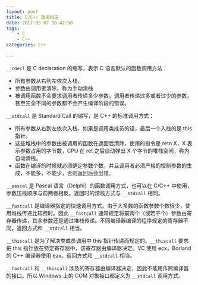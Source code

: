 ```yaml
---
layout: post
title: C/C++ 调用约定
date: 2017-05-07 18:42:50
tags: 
    - C 
    - C++
categories: C++
    
---
```


`__cdecl` 是 C declaration 的缩写，表示 C 语言默认的函数调用方法：
- 所有参数从右到左依次入栈，
- 参数由调用者清除，称为手动清栈
- 被调用函数不会要求调用者传递多少参数，调用者传递过多或者过少的参数，甚至完全不同的参数都不会产生编译阶段的错误。

`__stdcall` 是 Standard Call 的缩写，是 C++ 的标准调用方式：
- 所有参数从右到左依次入栈，如果是调用类成员的话，最后一个入栈的是 this 指针。
- 这些堆栈中的参数由被调用的函数在返回后清除，使用的指令是 retn X，X 表示参数占用的字节数，CPU 在 ret 之后自动弹出 X 个字节的堆栈空间，称为自动清栈。
- 函数在编译的时候就必须确定参数个数，并且调用者必须严格的控制参数的生成，不能多，不能少，否则返回后会出错。

`__pascal` 是 Pascal 语言（Delphi）的函数调用方式，也可以在 C/C++ 中使用，参数压栈顺序与前两者相反。返回时的清栈方式与 `__stdcall` 相同。

`__fastcall` 是编译器指定的快速调用方式。由于大多数的函数参数个数很少，使用堆栈传递比较费时。因此 `__fastcall` 通常规定将前两个（或若干个）参数由寄存器传递，其余参数还是通过堆栈传递。不同编译器编译的程序规定的寄存器不同，返回方式和 `__stdcall` 相当。

`__thiscall` 是为了解决类成员调用中 this 指针传递而规定的。`__thiscall` 要求把 this 指针放在特定寄存器中，该寄存器由编译器决定。VC 使用 ecx，Borland 的 C++ 编译器使用 eax。返回方式和 `__stdcall` 相当。

`__fastcall` 和 `__thiscall` 涉及的寄存器由编译器决定，因此不能用作跨编译器的接口。所以 Windows 上的 COM 对象接口都定义为 `__stdcall` 调用方式。